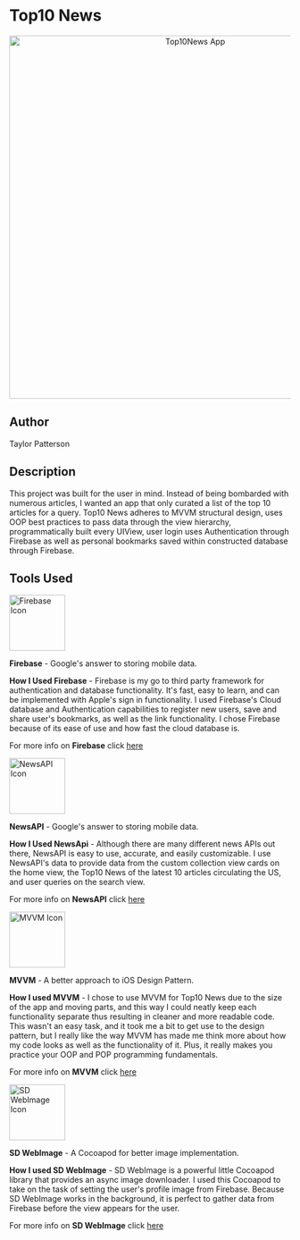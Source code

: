 # Top10 News

<p align="center">
<img src="Documentation/top10news-mockup.png.png" width="650"  title="Top10News App">
</p>

## Author

Taylor Patterson

## Description

This project was built for the user in mind.  Instead of being bombarded with numerous articles, I wanted an app that only curated a list of the top 10 articles for a query. Top10 News adheres to MVVM structural design, uses OOP best practices to pass data through the view hierarchy, programmatically built every UIView, user login uses Authentication through Firebase as well as personal bookmarks saved within constructed database through Firebase.

## Tools Used

<p align="left">
<img src="https://firebase.google.com/images/brand-guidelines/logo-built_black.png" width="100" title="Firebase Icon">
</p>

**Firebase** - Google's answer to storing mobile data.

**How I Used Firebase** - Firebase is my go to third party framework for authentication and database functionality. It's fast, easy to learn, and can be implemented with Apple's sign in functionality.  I used Firebase's Cloud database and Authentication capabilities to register new users, save and share user's bookmarks, as well as the link functionality.  I chose Firebase because of its ease of use and how fast the cloud database is.

For more info on **Firebase** click [here](https://firebase.google.com/)

<p align="left">
<img src="https://s3.amazonaws.com/appforest_uf/f1479799611909x580051703844219400/news_api_logo.PNG" width="100" title="NewsAPI Icon">
</p>

**NewsAPI** - Google's answer to storing mobile data.

**How I Used NewsApi** - Although there are many different news APIs out there, NewsAPI is easy to use, accurate, and easily customizable. I use NewsAPI's data to provide data from the custom collection view cards on the home view, the Top10 News of the latest 10 articles circulating the US, and user queries on the search view.

For more info on **NewsAPI** click [here](https://newsapi.org/)

<p align="left">
<img src="https://devshive.tech/media/uploads/contents/1516823789563-design-patterns-for-cocoa-mvc-and-mvvm.png" width="100" title="MVVM Icon">
</p>

**MVVM** - A better approach to iOS Design Pattern. 

**How I used MVVM** - I chose to use MVVM for Top10 News due to the size of the app and moving parts, and this way I could neatly keep each functionality separate thus resulting in cleaner and more readable code.  This wasn't an easy task, and it took me a bit to get use to the design pattern, but I really like the way MVVM has made me think more about how my code looks as well as the functionality of it.  Plus, it really makes you practice your OOP and POP programming fundamentals.

For more info on **MVVM** click [here](https://www.raywenderlich.com/34-design-patterns-by-tutorials-mvvm)

<p align="left">
<img src="https://www.rookieup.com/wp-content/uploads/2018/01/sketch-logo-light-transparent@2x.png" width="100" title="SD WebImage Icon">
</p>

**SD WebImage** - A Cocoapod for better image implementation.  

**How I used SD WebImage** - SD WebImage is a powerful little Cocoapod library that provides an async image downloader.  I used this Cocoapod to take on the task of setting the user's profile image from Firebase.  Because SD WebImage works in the background, it is perfect to gather data from Firebase before the view appears for the user.

For more info on **SD WebImage** click [here](https://github.com/SDWebImage/SDWebImage)